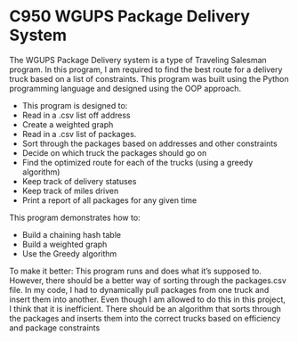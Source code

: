 # C950 WGUPS Package Delivery System

The WGUPS Package Delivery system is a type of Traveling Salesman program. In this program, I am required to find the best route for a delivery truck based on a list of constraints. This program was built using the Python programming language and designed using the OOP approach.

- This program is designed to:
- Read in a .csv list off address 
- Create a weighted graph 
- Read in a .csv list of packages.
- Sort through the packages based on addresses and other constraints
- Decide on which truck the packages should go on
- Find the optimized route for each of the trucks (using a greedy algorithm)
- Keep track of delivery statuses
- Keep track of miles driven 
- Print a report of all packages for any given time

This program demonstrates how to:
- Build a chaining hash table
- Build a weighted graph
- Use the Greedy algorithm

To make it better:
This program runs and does what it’s supposed to. However, there should be a better way of sorting through the packages.csv file.
In my code, I had to dynamically pull packages from one truck and insert them into another. Even though I am allowed to do this in this project, I think that it is inefficient. There should be an algorithm that sorts through the packages and inserts them into the correct trucks based on efficiency and package constraints

